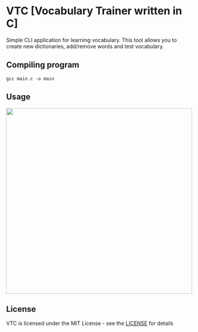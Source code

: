 # VTC [Vocabulary Trainer written in C]

Simple CLI application for learning vocabulary. This tool allows you to create new dictionaries, add/remove words and test vocabulary.

## Compiling program
```
gcc main.c -o main
```

## Usage
<img src="https://user-images.githubusercontent.com/91697580/184724365-97cd6622-a628-4162-8c1f-dfc8ce89f6d1.gif" width="500">


## License
VTC is licensed under the MIT License - see the [LICENSE](LICENSE) for details
